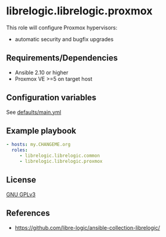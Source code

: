 # librelogic.librelogic.proxmox

This role will configure Proxmox hypervisors:

- automatic security and bugfix upgrades


## Requirements/Dependencies

- Ansible 2.10 or higher
- Proxmox VE >=5 on target host

## Configuration variables

See [defaults/main.yml](defaults/main.yml)


## Example playbook

```yaml
- hosts: my.CHANGEME.org
  roles:
     - librelogic.librelogic.common
     - librelogic.librelogic.proxmox
```

## License

[GNU GPLv3](https://www.gnu.org/licenses/gpl-3.0.txt)

## References

- https://github.com/libre-logic/ansible-collection-librelogic/

